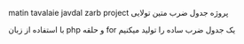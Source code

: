 matin tavalaie javdal zarb project
پروژه جدول ضرب متین تولایی

با استفاده از زبان php و حلقه for یک جدول ضرب ساده را تولید میکنیم


